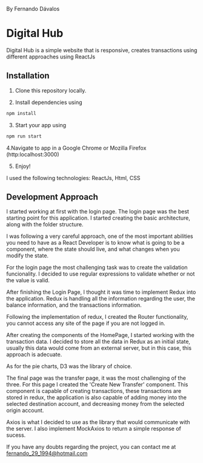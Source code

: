 By Fernando Dávalos

# Digital Hub

Digital Hub is a simple website that is responsive, creates transactions using different approaches using ReactJs

## Installation

1. Clone this repository locally.

2. Install dependencies using 

```bash
npm install
```

3. Start your app using

```bash
npm run start
```

4.Navigate to app in a Google Chrome or Mozilla Firefox (http:localhost:3000)

5. Enjoy!

I used the following technologies: ReactJs, Html, CSS

## Development Approach

I started working at first with the login page. The login page was the best starting point for this application. I started creating the basic architecture, along with the folder structure. 

I was following a very careful approach, one of the most important abilities you need to have as a React Developer is to know what is going to be a component, where the state should live, and what changes when you modify the state.

For the login page the most challenging task was to create the validation funcionality. I decided to use regular expressions to validate whether or not the value is valid. 

After finishing the Login Page, I thought it was time to implement Redux into the application. Redux is handling all the information regarding the user, the balance information, and the transactions information.

Following the implementation of redux, I created the Router functionality, you cannot access any site of the page if you are not logged in. 

After creating the components of the HomePage, I started working with the transaction data. I decided to store all the data in Redux as an initial state, usually this data would come from an external server, but in this case, this approach is adecuate. 

As for the pie charts, D3 was the library of choice.

The final page was the transfer page, it was the most challenging of the three. For this page I created the 'Create New Transfer' component. This component is capable of creating transactions, these transactions are stored in redux, the application is also capable of adding money into the selected destination account, and decreasing money from the selected origin account.

Axios is what I decided to use as the library that would communicate with the server. I also implement MockAxios to return a simple response of sucess.

If you have any doubts regarding the project, you can contact me at fernando_29_1994@hotmail.com


